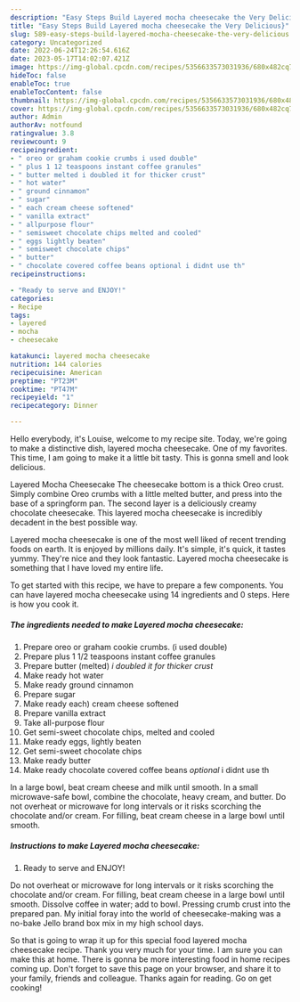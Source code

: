 ```yaml
---
description: "Easy Steps Build Layered mocha cheesecake the Very Delicious}"
title: "Easy Steps Build Layered mocha cheesecake the Very Delicious}"
slug: 589-easy-steps-build-layered-mocha-cheesecake-the-very-delicious
category: Uncategorized
date: 2022-06-24T12:26:54.616Z
date: 2023-05-17T14:02:07.421Z
image: https://img-global.cpcdn.com/recipes/5356633573031936/680x482cq70/layered-mocha-cheesecake-recipe-main-photo.jpg
hideToc: false
enableToc: true
enableTocContent: false
thumbnail: https://img-global.cpcdn.com/recipes/5356633573031936/680x482cq70/layered-mocha-cheesecake-recipe-main-photo.jpg
cover: https://img-global.cpcdn.com/recipes/5356633573031936/680x482cq70/layered-mocha-cheesecake-recipe-main-photo.jpg
author: Admin
authorAv: notfound
ratingvalue: 3.8
reviewcount: 9
recipeingredient:
- " oreo or graham cookie crumbs i used double"
- " plus 1 12 teaspoons instant coffee granules"
- " butter melted i doubled it for thicker crust"
- " hot water"
- " ground cinnamon"
- " sugar"
- " each cream cheese softened"
- " vanilla extract"
- " allpurpose flour"
- " semisweet chocolate chips melted and cooled"
- " eggs lightly beaten"
- " semisweet chocolate chips"
- " butter"
- " chocolate covered coffee beans optional i didnt use th"
recipeinstructions:

- "Ready to serve and ENJOY!"
categories:
- Recipe
tags:
- layered
- mocha
- cheesecake

katakunci: layered mocha cheesecake 
nutrition: 144 calories
recipecuisine: American
preptime: "PT23M"
cooktime: "PT47M"
recipeyield: "1"
recipecategory: Dinner

---
```



Hello everybody, it's Louise, welcome to my recipe site. Today, we're going to make a distinctive dish, layered mocha cheesecake. One of my favorites. This time, I am going to make it a little bit tasty. This is gonna smell and look delicious.

Layered Mocha Cheesecake The cheesecake bottom is a thick Oreo crust. Simply combine Oreo crumbs with a little melted butter, and press into the base of a springform pan. The second layer is a deliciously creamy chocolate cheesecake. This layered mocha cheesecake is incredibly decadent in the best possible way.

Layered mocha cheesecake is one of the most well liked of recent trending foods on earth. It is enjoyed by millions daily. It's simple, it's quick, it tastes yummy. They're nice and they look fantastic. Layered mocha cheesecake is something that I have loved my entire life.


To get started with this recipe, we have to prepare a few components. You can have layered mocha cheesecake using 14 ingredients and 0 steps. Here is how you cook it.

<!--inarticleads1-->

##### The ingredients needed to make Layered mocha cheesecake:

1. Prepare  oreo or graham cookie crumbs. (i used double)
1. Prepare  plus 1 1/2 teaspoons instant coffee granules
1. Prepare  butter (melted) *i doubled it for thicker crust*
1. Make ready  hot water
1. Make ready  ground cinnamon
1. Prepare  sugar
1. Make ready  each) cream cheese softened
1. Prepare  vanilla extract
1. Take  all-purpose flour
1. Get  semi-sweet chocolate chips, melted and cooled
1. Make ready  eggs, lightly beaten
1. Get  semi-sweet chocolate chips
1. Make ready  butter
1. Make ready  chocolate covered coffee beans *optional* i didnt use th


In a large bowl, beat cream cheese and milk until smooth. In a small microwave-safe bowl, combine the chocolate, heavy cream, and butter. Do not overheat or microwave for long intervals or it risks scorching the chocolate and/or cream. For filling, beat cream cheese in a large bowl until smooth. 

<!--inarticleads2-->

##### Instructions to make Layered mocha cheesecake:


1. Ready to serve and ENJOY!

Do not overheat or microwave for long intervals or it risks scorching the chocolate and/or cream. For filling, beat cream cheese in a large bowl until smooth. Dissolve coffee in water; add to bowl. Pressing crumb crust into the prepared pan. My initial foray into the world of cheesecake-making was a no-bake Jello brand box mix in my high school days. 

So that is going to wrap it up for this special food layered mocha cheesecake recipe. Thank you very much for your time. I am sure you can make this at home. There is gonna be more interesting food in home recipes coming up. Don't forget to save this page on your browser, and share it to your family, friends and colleague. Thanks again for reading. Go on get cooking!
